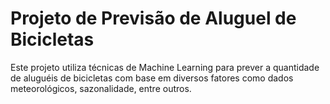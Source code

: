 # Projeto de Previsão de Aluguel de Bicicletas

Este projeto utiliza técnicas de Machine Learning para prever a quantidade de aluguéis de bicicletas com base em diversos fatores como dados meteorológicos, sazonalidade, entre outros.
